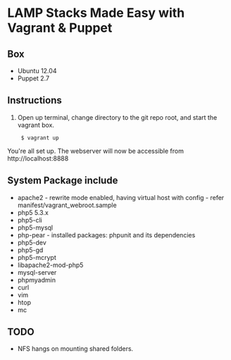 # LAMP Stacks Made Easy with Vagrant & Puppet

## Box
* Ubuntu 12.04
* Puppet 2.7

## Instructions
1. Open up terminal, change directory to the git repo root, and start the vagrant box.

        $ vagrant up

You're all set up. The webserver will now be accessible from http://localhost:8888

## System Package include
* apache2 - rewrite mode enabled, having virtual host with config - refer manifest/vagrant_webroot.sample
* php5 5.3.x
* php5-cli
* php5-mysql
* php-pear - installed packages: phpunit and its dependencies
* php5-dev
* php5-gd
* php5-mcrypt
* libapache2-mod-php5
* mysql-server
* phpmyadmin
* curl
* vim
* htop
* mc

## TODO
* NFS hangs on mounting shared folders.
